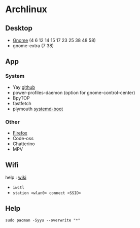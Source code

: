 # Archlinux

## Desktop
- [Gnome](/gnome.md) (4 6 12 14 15 17 23 25 38 48 58)
- gnome-extra (7 38)

## App

### System
- Yay [github](https://github.com/Jguer/yay?tab=readme-ov-file#installation)
- power-profiles-daemon (option for gnome-control-center)
- BpyTOP
- fastfetch
- plymouth [systemd-boot](https://www.reddit.com/r/archlinux/comments/1c5zt8n/install_enable_plymouth_on_arch_linux_systemdboot/)

### Other
- [Firefox](/firefox.md)
- Code-oss
- Chatterino
- MPV

## Wifi
help : [wiki](https://wiki.archlinux.org/title/Iwd)

- ```iwctl```
- ```station <wlan0> connect <SSID>```

## Help

```sudo pacman -Syyu --overwrite "*"```
